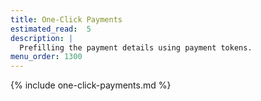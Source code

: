 ```yaml
---
title: One-Click Payments
estimated_read:  5
description: |
  Prefilling the payment details using payment tokens.
menu_order: 1300
---
```


{% include one-click-payments.md %}
